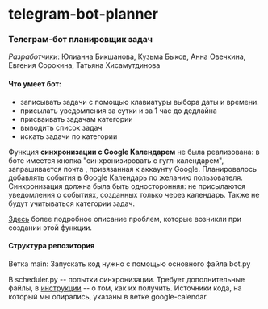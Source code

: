 # telegram-bot-planner
### Телеграм-бот планировщик задач

*Разработчики*: Юлианна Бикшанова, Кузьма Быков, Анна Овечкина, Евгения Сорокина, Татьяна Хисамутдинова

#### Что умеет бот:
 - записывать задачи с помощью клавиатуры выбора даты и времени.
- присылать уведомления за сутки и за 1 час до дедлайна
- присваивать задачам категории
- выводить список задач
- искать задачи по категории

Функция **синхронизации с Google Календарем** не была реализована: в боте имеется кнопка "синхронизировать с гугл-календарем", запрашивается почта , привязанная к аккаунту Google. 
Планировалось добавлять события в Google Календарь по желанию пользователя. Синхронизация должна была быть односторонняя: не присылаются уведомления о  событиях, созданных только  через календарь. Также не будут учитываться категории задач.

[Здесь](https://github.com/nnnuuskamuikkunen/telegram-bot-planner/wiki/%D0%A1%D0%B8%D0%BD%D1%85%D1%80%D0%BE%D0%BD%D0%B8%D0%B7%D0%B0%D1%86%D0%B8%D1%8F-%D1%81-Google%E2%80%90%D0%BA%D0%B0%D0%BB%D0%B5%D0%BD%D0%B4%D0%B0%D1%80%D0%B5%D0%BC:-%D0%BA%D0%B0%D0%BA%D0%B8%D0%B5-%D0%B2%D0%BE%D0%B7%D0%BD%D0%B8%D0%BA%D0%BB%D0%B8-%D0%BF%D1%80%D0%BE%D0%B1%D0%BB%D0%B5%D0%BC%D1%8B) более подробное описание проблем, которые возникли при создании этой функции. 


#### Структура репозитория
Ветка main: Запускать код нужно с помощью основного файла bot.py

В scheduler.py -- попытки синхронизации. Требует дополнительные файлы, в [инструкции](https://github.com/nnnuuskamuikkunen/telegram-bot-planner/wiki/%D0%9D%D0%B5%D0%BE%D0%B1%D1%85%D0%BE%D0%B4%D0%B8%D0%BC%D1%8B%D0%B5(%D1%81%D0%B5%D0%BA%D1%80%D0%B5%D1%82%D0%BD%D1%8B%D0%B5)-%D1%84%D0%B0%D0%B9%D0%BB%D1%8B-%D0%B4%D0%BB%D1%8F-%D0%B7%D0%B0%D0%BF%D1%83%D1%81%D0%BA%D0%B0-scheduler-:-%D0%BA%D0%B0%D0%BA-%D0%BF%D0%BE%D0%BB%D1%83%D1%87%D0%B8%D1%82%D1%8C) -- о том, как их получить.
Источники кода, на который мы опирались, указаны в ветке google-calendar.



